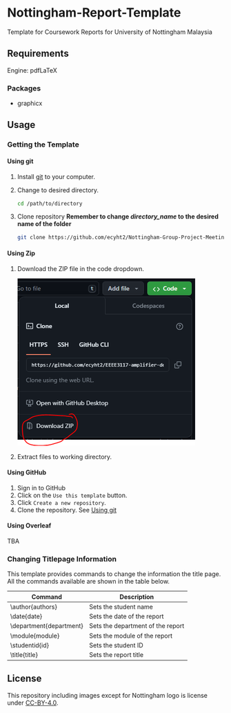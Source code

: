 # Nottingham-Report-Template

Template for Coursework Reports for University of Nottingham Malaysia

## Requirements

Engine: pdfLaTeX

### Packages

- graphicx

## Usage

### Getting the Template

#### Using git

1. Install [git](https://git-scm.com/) to your computer.
2. Change to desired directory.

    ```sh
    cd /path/to/directory
    ```

3. Clone repository **Remember to change _directory\_name_ to the desired name of the folder**

    ```sh
    git clone https://github.com/ecyht2/Nottingham-Group-Project-Meeting-Minutes-Template.git directory_name
    ```

#### Using Zip

1. Download the ZIP file in the code dropdown.

    ![Image of ZIP file download](readme_img/download-zip.png)

2. Extract files to working directory.

#### Using GitHub

1. Sign in to GitHub
2. Click on the `Use this template` button.
3. Click `Create a new repository`.
4. Clone the repository. See [Using git](https://github.com/ecyht2/Nottingham-Group-Project-Meeting-Minutes-Template#using-git)

#### Using Overleaf

TBA

### Changing Titlepage Information

This template provides commands to change the information the title page. All the commands available are shown in the table below.

| Command                 | Description                       |
| ----------------------- | --------------------------------- |
| \author{authors}        | Sets the student name             |
| \date{date}             | Sets the date of the report       |
| \department{department} | Sets the department of the report |
| \module{module}         | Sets the module of the report     |
| \studentid{id}          | Sets the student ID               |
| \title{title}           | Sets the report title             |

## License

This repository including images except for Nottingham logo is license under [CC-BY-4.0](https://creativecommons.org/licenses/by/4.0/).
